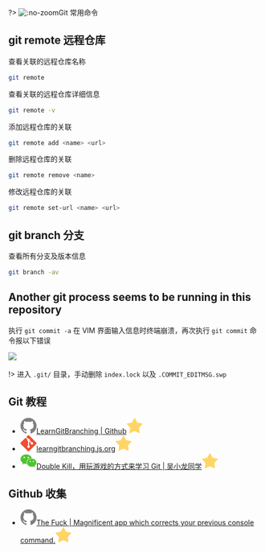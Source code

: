 ?> ![](https://notes.abelsu7.top/_media/git.svg ':no-zoom')Git 常用命令

## git remote 远程仓库

查看关联的远程仓库名称

```bash
git remote
```

查看关联的远程仓库详细信息

```bash
git remote -v
```

添加远程仓库的关联

```bash
git remote add <name> <url>
```

删除远程仓库的关联

```bash
git remote remove <name>
```

修改远程仓库的关联

```bash
git remote set-url <name> <url>
```

## git branch 分支

查看所有分支及版本信息

```bash
git branch -av
```

## Another git process seems to be running in this repository

执行 `git commit -a` 在 VIM 界面输入信息时终端崩溃，再次执行 `git commit` 命令报以下错误

![](https://notes.abelsu7.top/_images/git-lock.png)

!> 进入 `.git/` 目录，手动删除 `index.lock` 以及 `.COMMIT_EDITMSG.swp`

## Git 教程

* [![](logo/github.svg)LearnGitBranching | Github![](logo/star.svg)](https://github.com/pcottle/learnGitBranching)
* [![](logo/git.svg)learngitbranching.js.org![](logo/star.svg)](https://learngitbranching.js.org)
* [![](logo/wechat.svg)Double Kill，用玩游戏的方式来学习 Git | 吴小龙同学![](logo/star.svg)](https://mp.weixin.qq.com/s/xf1vqsMpD5HcbYB_DRghEA)

## Github 收集

- [![](logo/github.svg)The Fuck | Magnificent app which corrects your previous console command.![](logo/star.svg)](https://github.com/nvbn/thefuck)